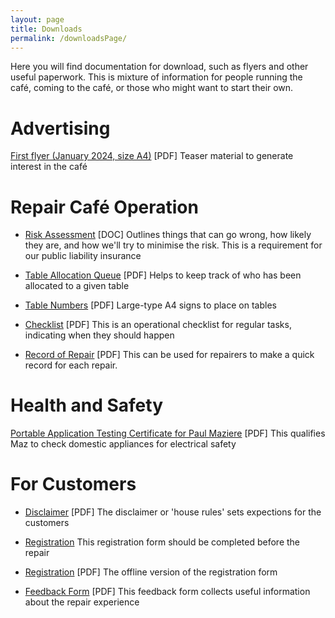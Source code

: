 ```yaml
---
layout: page
title: Downloads
permalink: /downloadsPage/
---
```


Here you will find documentation for download, such as flyers and other useful paperwork. This is mixture of information for people running the café, coming to the café, or those who might want to start their own.

# Advertising

[First flyer (January 2024, size A4)](/downloads/flyer1.pdf) [PDF] Teaser material to generate interest in the café

# Repair Café Operation

- [Risk Assessment](/downloads/riskAssessment.doc) [DOC] Outlines things that can go wrong, how likely they are, and how we'll try to minimise the risk. This is a requirement for our public liability insurance

- [Table Allocation Queue](/downloads/tableAllocationQueue.pdf) [PDF] Helps to keep track of who has been allocated to a given table

- [Table Numbers](/downloads/tableNumbers.pdf) [PDF] Large-type A4 signs to place on tables

- [Checklist](/downloads/checklist.pdf) [PDF] This is an operational checklist for regular tasks, indicating when they should happen 

- [Record of Repair](/downloads/recordOfRepair.pdf) [PDF] This can be used for repairers to make a quick record for each repair.
 
# Health and Safety

[Portable Application Testing Certificate for Paul Maziere](/downloads/patTestCertPaulMaziere.pdf) [PDF] This qualifies Maz to check domestic appliances for electrical safety

# For Customers

- [Disclaimer](/downloads/disclaimer.pdf) [PDF] The disclaimer or 'house rules' sets expections for the customers

- [Registration](https://bit.ly/regTRC) This registration form should be completed before the repair

- [Registration](/downloads/registration.pdf) [PDF] The offline version of the registration form 

- [Feedback Form](/downloads/feedbackForm.pdf) [PDF] This feedback form collects useful information about the repair experience

